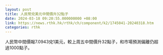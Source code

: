 ```yaml
---
layout: post
title: 人民幣兌美元中間價升32點子
date: 2024-03-18 09:20:55.000000000 +08:00
link: https://news.rthk.hk/rthk/ch/component/k2/1745041-20240318.htm
categories: rthk
---
```


人民幣中間價報7.0943兌1美元，較上周五中間價升32點子，和市場預測偏離仍超過1000點子。

